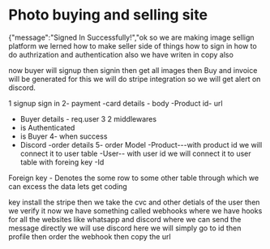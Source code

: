 # Photo buying and selling site

{"message":"Signed In Successfully!","ok so we are making image sellign platform
we lerned how to make seller side of things how to sign in how to do authrization and authentication
also we have writen in copy also

now buyer will signup then signin then get all images then Buy and invoice will be generated for this we will do stripe integration
so we will get alert on discord.

1 signup sign in 
2- payment 
-card details - body
-Product id- url
- Buyer details - req.user
3 2 middlewares
- is Authenticated
- is Buyer
4- when success
- Discord
-order details
5- order Model
-Product---with product id we will connect it to user table
-User-- with user id we will connect it to user table with foreing key
-Id

Foreign key - Denotes the some row to some other table
through which we can excess the data
lets get coding

key install the stripe then we take the cvc and other detials 
of the user then we verify it 
now we have something called webhooks where we have hooks for all the websites like whatsapp and discord where we can send the message directly
we will use discord here we will simply go to id then profile then order the webhook then copy the url 
